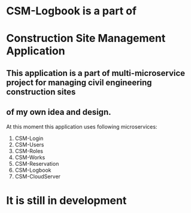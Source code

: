 # CSM-Logbook is a part of
# Construction Site Management Application

## This application is a part of multi-microservice project for managing civil engineering construction sites
## of my own idea and design.

At this moment this application uses following microservices:
1. CSM-Login
2. CSM-Users
3. CSM-Roles
4. CSM-Works
5. CSM-Reservation
6. CSM-Logbook
7. CSM-CloudServer

# It is still in development